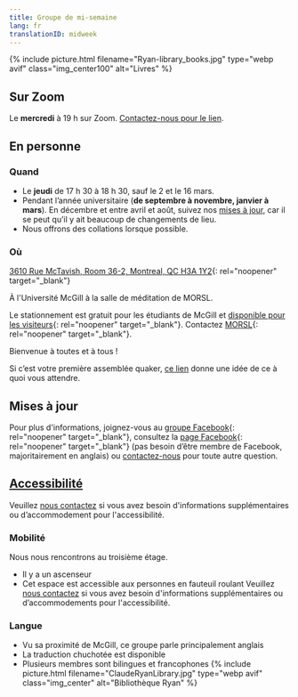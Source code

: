```yaml
---
title: Groupe de mi-semaine
lang: fr
translationID: midweek
---
```

{% include picture.html filename="Ryan-library_books.jpg" type="webp avif" class="img_center100" alt="Livres" %}

## Sur Zoom
Le **mercredi** à 19 h sur Zoom. [Contactez-nous pour le lien](/contact-fr).

## En personne
### Quand
* Le **jeudi** de 17 h 30 à 18 h 30, sauf le 2 et le 16 mars.
* Pendant l’année universitaire (**de septembre à novembre, janvier à mars**). En décembre et entre avril et août, suivez nos [mises à jour](#misesàjour), car il se peut qu’il y ait beaucoup de changements de lieu.
* Nous offrons des collations lorsque possible.

### Où
[3610 Rue McTavish, Room 36-2, Montreal, QC H3A 1Y2](https://goo.gl/maps/6QyVQiftuDDFoDVZ9){: rel="noopener" target="_blank"}

À l'Université McGill à la salle de méditation de MORSL. 

Le stationnement est gratuit pour les étudiants de McGill et [disponible pour les visiteurs](https://www.mcgill.ca/campussafety/fr/stationnement){: rel="noopener" target="_blank"}. Contactez [MORSL](https://www.mcgill.ca/morsl/about/contact){: rel="noopener" target="_blank"}.

Bienvenue à toutes et à tous !

Si c’est votre première assemblée quaker, [ce lien](/a_propos) donne une idée de ce à quoi vous attendre.
## Mises à jour <span class="stanchor"><a name="misesàjour"></a></span>
Pour plus d'informations, joignez-vous au [groupe Facebook](https://www.facebook.com/groups/mtlmidweek/){: rel="noopener" target="_blank"}, consultez la [page Facebook](https://www.facebook.com/MontrealQuakers/){: rel="noopener" target="_blank"} (pas besoin d’être membre de Facebook, majoritairement en anglais) ou [contactez-nous](/contact-fr) pour toute autre question.
## [Accessibilité](/accessibilité) <span class="stanchor"><a name="accessibilité"></a></span>
Veuillez [nous contactez](/contact-fr) si vous avez besoin d'informations supplémentaires ou d’accommodement pour l'accessibilité.
### Mobilité
Nous nous rencontrons au troisième étage.
* Il y a un ascenseur
* Cet espace est accessible aux personnes en fauteuil roulant
Veuillez [nous contactez](/contact-fr) si vous avez besoin d'informations supplémentaires ou d’accommodements pour l'accessibilité.

### Langue
* Vu sa proximité de McGill, ce groupe parle principalement anglais
* La traduction chuchotée est disponible
* Plusieurs membres sont bilingues et francophones
{% include picture.html filename="ClaudeRyanLibrary.jpg" type="webp avif" class="img_center" alt="Bibliothèque Ryan" %}
